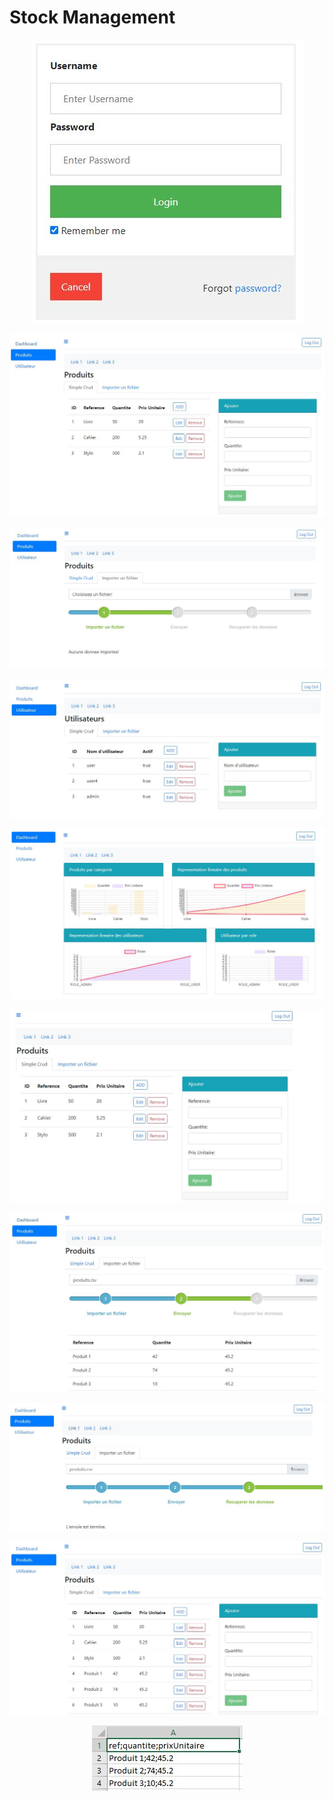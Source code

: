 # Stock Management


<p align = "center">
<img src="https://github.com/iizdebski/GestionStockProduitsServer/blob/main/images/gestion1.JPG">
</p>

<p align = "center">
<img src="https://github.com/iizdebski/GestionStockProduitsServer/blob/main/images/gestion2.JPG">
</p>

<p align = "center">
<img src="https://github.com/iizdebski/GestionStockProduitsServer/blob/main/images/gestion3.JPG"> 
</p>

<p align = "center">
<img src="https://github.com/iizdebski/GestionStockProduitsServer/blob/main/images/gestion4.JPG">
</p>

<p align = "center">
<img src="https://github.com/iizdebski/GestionStockProduitsServer/blob/main/images/gestion5.JPG">
</p>

<p align = "center">
<img src="https://github.com/iizdebski/GestionStockProduitsServer/blob/main/images/gestion6.JPG">
</p>

<p align = "center">
<img src="https://github.com/iizdebski/GestionStockProduitsServer/blob/main/images/gestion7.JPG"> 
</p>

<p align = "center">
<img src="https://github.com/iizdebski/GestionStockProduitsServer/blob/main/images/gestion8.JPG">
</p>

<p align = "center">
<img src="https://github.com/iizdebski/GestionStockProduitsServer/blob/main/images/gestion9.JPG"> 
</p>

<p align = "center">
<img src="https://github.com/iizdebski/GestionStockProduitsServer/blob/main/images/gestion10.JPG">
</p>